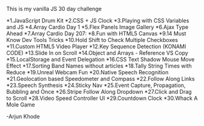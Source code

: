 This is my vanilla JS 30 day challenge

*1.JavaScript Drum Kit
*2.CSS + JS Clock
*3.Playing with CSS Variables and JS
*4.Array Cardio Day 1
*5.Flex Panels Image Gallery
*6.Ajax Type Ahead
*7.Array Cardio Day 207:
*8.Fun with HTML5 Canvas
*9.14 Must Know Dev Tools Tricks
*10.Hold Shift to Check Multiple Checkboxes
*11.Custom HTML5 Video Player
*12.Key Sequence Detection (KONAMI CODE)
*13.Slide In on Scroll
*14.Object and Arrays - Reference VS Copy
*15.LocalStorage and Event Delegation
*16.CSS Text Shadow Mouse Move Effect
*17.Sorting Band Names without articles
*18.Tally String Times with Reduce
*19.Unreal Webcam Fun
*20.Native Speech Recognition
*21.Geolocation based Speedometer and Compass
*22.Follow Along Links
*23.Speech Synthesis
*24.Sticky Nav
*25.Event Capture, Propagation, Bubbling and Once
*26.Stripe Follow Along Dropdown
*27.Click and Drag to Scroll
*28.Video Speed Controller UI
*29.Countdown Clock
*30.Whack A Mole Game


-Arjun Khode
